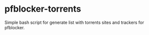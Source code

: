 # pfblocker-torrents
Simple bash script for generate list with torrents sites and trackers for pfblocker.
